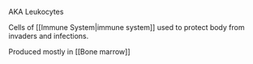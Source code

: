 AKA Leukocytes

Cells of [[Immune System|immune system]] used to protect body from invaders and infections.

Produced mostly in [[Bone marrow]]
